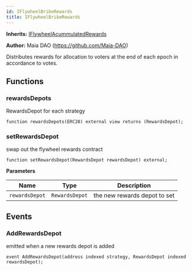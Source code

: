 ```yaml
---
id: IFlywheelBribeRewards
title: IFlywheelBribeRewards
---
```


**Inherits:**
[IFlywheelAcummulatedRewards](/rewards/interfaces/IFlywheelAcummulatedRewards.sol/interface.IFlywheelAcummulatedRewards.md)

**Author:**
Maia DAO (https://github.com/Maia-DAO)

Distributes rewards for allocation to voters at the end of each epoch in accordance to votes.


## Functions
### rewardsDepots

RewardsDepot for each strategy


```solidity
function rewardsDepots(ERC20) external view returns (RewardsDepot);
```

### setRewardsDepot

swap out the flywheel rewards contract


```solidity
function setRewardsDepot(RewardsDepot rewardsDepot) external;
```
**Parameters**

|Name|Type|Description|
|----|----|-----------|
|`rewardsDepot`|`RewardsDepot`|the new rewards depot to set|


## Events
### AddRewardsDepot
emitted when a new rewards depot is added


```solidity
event AddRewardsDepot(address indexed strategy, RewardsDepot indexed rewardsDepot);
```

